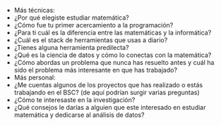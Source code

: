 - Más técnicas:
- ¿Por qué elegiste estudiar matemática?
- ¿Cómo fue tu primer acercamiento a la programación?
- ¿Para ti cuál es la diferencia entre las matemáticas y la informática?
- ¿Cuál es el stack de herramientas que usas a diario?
- ¿Tienes alguna herramienta predilecta?
- ¿Qué es la ciencia de datos y cómo lo conectas con la matemática?
- ¿Cómo abordas un problema que nunca has resuelto antes y cuál ha sido el problema más interesante en que has trabajado?
- Más personal:
- ¿Me cuentas algunos de los proyectos que has realizado  o estás trabajando en el BSC? (de aquí podrían surgir varias preguntas)
- ¿Cómo te interesaste en la investigación?
- ¿Qué consejos le darías a alguien que este interesado en estudiar matemática y dedicarse al análisis de datos?